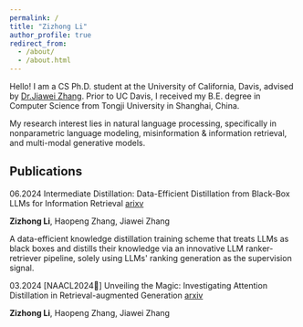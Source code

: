 ```yaml
---
permalink: /
title: "Zizhong Li"
author_profile: true
redirect_from: 
  - /about/
  - /about.html
---
```

Hello!
I am a CS Ph.D. student at the University of California, Davis, advised by [Dr.Jiawei Zhang](http://jiaweizhang.net). Prior to UC Davis, I received my B.E. degree in Computer Science from Tongji University in Shanghai, China. 

My research interest lies in natural language processing, specifically in nonparametric language modeling, misinformation & information retrieval, and multi-modal generative models. 


Publications
------
06.2024 Intermediate Distillation: Data-Efficient Distillation from Black-Box LLMs for Information Retrieval  [arixv](https://arxiv.org/abs/2406.12169)
  
  **Zizhong Li**, Haopeng Zhang, Jiawei Zhang 

  A data-efficient knowledge distillation training scheme that treats LLMs as black boxes and distills their knowledge via an innovative LLM ranker-retriever pipeline, solely using LLMs' ranking generation as the supervision signal.

03.2024 [NAACL2024🌟] Unveiling the Magic: Investigating Attention Distillation in Retrieval-augmented Generation  [arxiv](https://arxiv.org/abs/2402.11794)

  **Zizhong Li**, Haopeng Zhang, Jiawei Zhang

  



